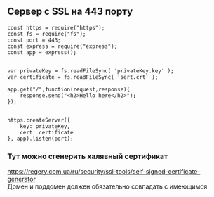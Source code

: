 Сервер с SSL на 443 порту
-

```
const https = require("https");
const fs = require("fs");
const port = 443;
const express = require("express");
const app = express();


var privateKey = fs.readFileSync( 'privateKey.key' );
var certificate = fs.readFileSync( 'sert.crt' );

app.get("/",function(request,response){
    response.send("<h2>Hello here</h2>");
});


https.createServer({
    key: privateKey,
    cert: certificate
}, app).listen(port);
```


### Тут можно сгенерить халявный сертификат
https://regery.com.ua/ru/security/ssl-tools/self-signed-certificate-generator  
Домен и поддомен должен обязательно совпадать с имеющимся
